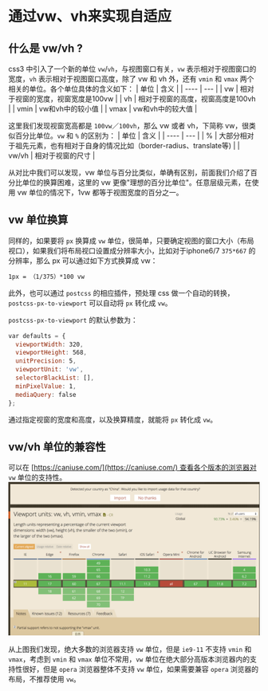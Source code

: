 <!--
 * @Descripttion: 
 * @version: 
 * @Author: qiuxchao
 * @Date: 2022-07-21 19:53:24
 * @LastEditors: qiuxchao
 * @LastEditTime: 2022-07-27 14:35:04
-->
# 通过vw、vh来实现自适应

## 什么是 vw/vh ?

css3 中引入了一个新的单位 `vw`/`vh`，与视图窗口有关，`vw` 表示相对于视图窗口的宽度，`vh` 表示相对于视图窗口高度，除了 vw 和 vh 外，还有 `vmin` 和 `vmax` 两个相关的单位。各个单位具体的含义如下：
| 单位 | 含义 |
| ---- | --- |
| vw | 相对于视窗的宽度，视窗宽度是100vw |
| vh | 相对于视窗的高度，视窗高度是100vh |
| vmin | vw和vh中的较小值 |
| vmax | vw和vh中的较大值 |

这里我们发现视窗宽高都是 `100vw`／`100vh`，那么 vw 或者 vh，下简称 vw，很类似百分比单位。`vw` 和 `%` 的区别为：
| 单位 | 含义 |
| ---- | --- |
| % | 大部分相对于祖先元素，也有相对于自身的情况比如（border-radius、translate等) |
| vw/vh | 相对于视窗的尺寸 |

从对比中我们可以发现，vw 单位与百分比类似，单确有区别，前面我们介绍了百分比单位的换算困难，这里的 vw 更像"理想的百分比单位"。任意层级元素，在使用 vw 单位的情况下，1vw 都等于视图宽度的百分之一。

## vw 单位换算

同样的，如果要将 `px` 换算成 `vw` 单位，很简单，只要确定视图的窗口大小（布局视口），如果我们将布局视口设置成分辨率大小，比如对于iphone6/7 `375*667` 的分辨率，那么 px 可以通过如下方式换算成 vw：

```sh
1px = （1/375）*100 vw
```

此外，也可以通过 `postcss` 的相应插件，预处理 css 做一个自动的转换，`postcss-px-to-viewport` 可以自动将 `px` 转化成 `vw`。

`postcss-px-to-viewport` 的默认参数为：

```js
var defaults = {
  viewportWidth: 320,
  viewportHeight: 568, 
  unitPrecision: 5,
  viewportUnit: 'vw',
  selectorBlackList: [],
  minPixelValue: 1,
  mediaQuery: false
};
```

通过指定视窗的宽度和高度，以及换算精度，就能将 `px` 转化成 `vw`。

## vw/vh 单位的兼容性

可以在 [https://caniuse.com/](https://caniuse.com/) 查看各个版本的浏览器对 `vw` 单位的支持性。
![vw/vh 单位的兼容性](./images/vh_vw_jr.png)

从上图我们发现，绝大多数的浏览器支持 `vw` 单位，但是 `ie9-11` 不支持 `vmin` 和 `vmax`，考虑到 `vmin` 和 `vmax` 单位不常用，`vw` 单位在绝大部分高版本浏览器内的支持性很好，但是 `opera` 浏览器整体不支持 `vw` 单位，如果需要兼容 `opera` 浏览器的布局，不推荐使用 `vw`。
